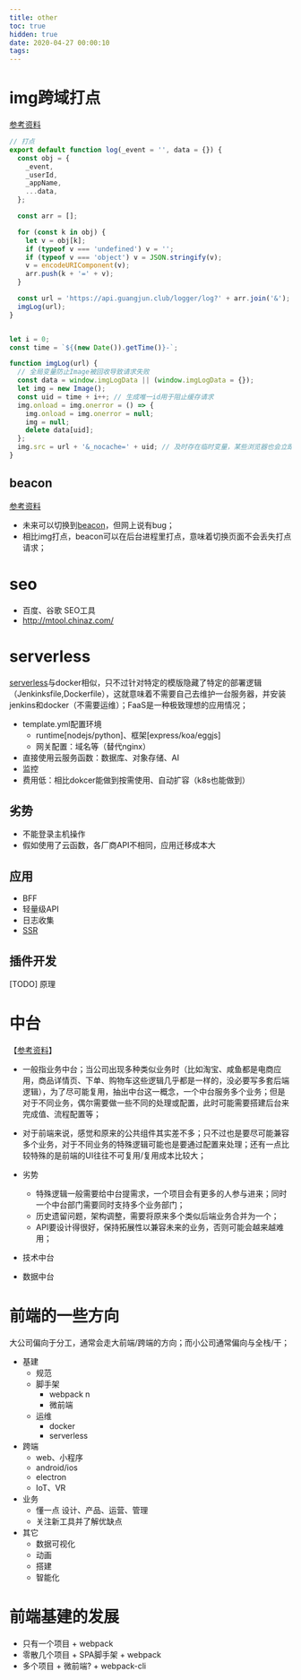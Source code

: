 ```yaml
---
title: other
toc: true
hidden: true
date: 2020-04-27 00:00:10
tags:
---
```


# img跨域打点
[参考资料](https://blog.csdn.net/FuDesign2008/article/details/6772108)
```js
// 打点
export default function log(_event = '', data = {}) {
  const obj = {
    _event,
    _userId,
    _appName,
    ...data,
  };

  const arr = [];

  for (const k in obj) {
    let v = obj[k];
    if (typeof v === 'undefined') v = '';
    if (typeof v === 'object') v = JSON.stringify(v);
    v = encodeURIComponent(v);
    arr.push(k + '=' + v);
  }

  const url = 'https://api.guangjun.club/logger/log?' + arr.join('&');
  imgLog(url);
}


let i = 0;
const time = `${(new Date()).getTime()}-`;

function imgLog(url) {
  // 全局变量防止Image被回收导致请求失败
  const data = window.imgLogData || (window.imgLogData = {}); 
  let img = new Image();
  const uid = time + i++; // 生成唯一id用于阻止缓存请求
  img.onload = img.onerror = () => {
    img.onload = img.onerror = null;
    img = null;
    delete data[uid];
  };
  img.src = url + '&_nocache=' + uid; // 及时存在临时变量，某些浏览器也会立即回收
}

```

## beacon
[参考资料](https://www.barretlee.com/blog/2016/02/20/navigator-beacon-api/)
* 未来可以切换到[beacon](https://zhuanlan.zhihu.com/p/41759633)，但网上说有bug；
* 相比img打点，beacon可以在后台进程里打点，意味着切换页面不会丢失打点请求；


# seo
* 百度、谷歌 SEO工具
* http://mtool.chinaz.com/



# serverless

[serverless](https://github.com/serverless/components/blob/master/README.cn.md)与docker相似，只不过针对特定的模版隐藏了特定的部署逻辑（Jenkinksfile,Dockerfile），这就意味着不需要自己去维护一台服务器，并安装jenkins和docker（不需要运维）；FaaS是一种极致理想的应用情况；
* template.yml配置环境
  * runtime[nodejs/python]、框架[express/koa/eggjs]
  * 网关配置：域名等（替代nginx）
* 直接使用云服务函数：数据库、对象存储、AI
* 监控
* 费用低：相比dokcer能做到按需使用、自动扩容（k8s也能做到）


## 劣势
* 不能登录主机操作
* 假如使用了云函数，各厂商API不相同，应用迁移成本大


## 应用
* BFF
* 轻量级API
* 日志收集
* [SSR](https://github.com/ykfe/egg-react-ssr)

## 插件开发
[TODO] 原理



# 中台
【[参考资料](https://www.zhihu.com/question/57717433)】
* 一般指业务中台；当公司出现多种类似业务时（比如淘宝、咸鱼都是电商应用，商品详情页、下单、购物车这些逻辑几乎都是一样的，没必要写多套后端逻辑），为了尽可能复用，抽出中台这一概念，一个中台服务多个业务；但是对于不同业务，偶尔需要做一些不同的处理或配置，此时可能需要搭建后台来完成值、流程配置等； 
* 对于前端来说，感觉和原来的公共组件其实差不多；只不过也是要尽可能兼容多个业务，对于不同业务的特殊逻辑可能也是要通过配置来处理；还有一点比较特殊的是前端的UI往往不可复用/复用成本比较大；
* 劣势
  * 特殊逻辑一般需要给中台提需求，一个项目会有更多的人参与进来；同时一个中台部门需要同时支持多个业务部门；
  * 历史遗留问题，架构调整，需要将原来多个类似后端业务合并为一个；
  * API要设计得很好，保持拓展性以兼容未来的业务，否则可能会越来越难用；

* 技术中台
* 数据中台


# 前端的一些方向
大公司偏向于分工，通常会走大前端/跨端的方向；而小公司通常偏向与全栈/干；
* 基建
  * 规范
  * 脚手架
    * webpack n
    * 微前端
  * 运维
    * docker
    * serverless
* 跨端
  * web、小程序
  * android/ios
  * electron
  * IoT、VR
* 业务
  * 懂一点 设计、产品、运营、管理
  * 关注新工具并了解优缺点
* 其它
  * 数据可视化
  * 动画
  * 搭建
  * 智能化


# 前端基建的发展
* 只有一个项目 + webpack
* 零散几个项目 + SPA脚手架 + webpack
* 多个项目    + 微前端? + webpack-cli
